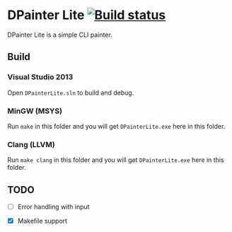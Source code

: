 # DPainter Lite [![Build status](https://ci.appveyor.com/api/projects/status/kdek110angc36ap1?svg=true)](https://ci.appveyor.com/project/xdqi/dpainterlite)

DPainter Lite is a simple CLI painter.

## Build

### Visual Studio 2013
Open `DPainterLite.sln` to build and debug.

### MinGW (MSYS)
Run `make` in this folder and you will get `DPainterLite.exe` here in this folder.

### Clang (LLVM)
Run `make clang` in this folder and you will get `DPainterLite.exe` here in this folder.

## TODO

- [ ] Error handling with input
- [x] Makefile support

